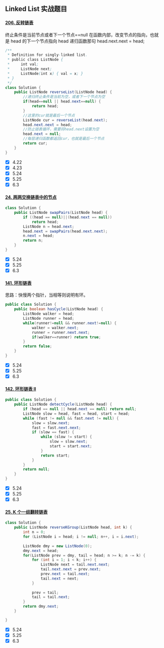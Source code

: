 ## Linked List 实战题目

#### [206. 反转链表](https://leetcode-cn.com/problems/reverse-linked-list/)

终止条件是当前节点或者下一个节点==null
在函数内部，改变节点的指向，也就是 head 的下一个节点指向 head 递归函数那句
head.next.next = head;

```java
/**
 * Definition for singly-linked list.
 * public class ListNode {
 *     int val;
 *     ListNode next;
 *     ListNode(int x) { val = x; }
 * }
 */
class Solution {
    public ListNode reverseList(ListNode head) {
        //递归终止条件是当前为空，或者下一个节点为空
		if(head==null || head.next==null) {
			return head;
		}
		//这里的cur就是最后一个节点
		ListNode cur = reverseList(head.next);
		head.next.next = head;
		//防止链表循环，需要将head.next设置为空
		head.next = null;
		//每层递归函数都返回cur，也就是最后一个节点
		return cur;
    }
}
```

- [x] 4.22
- [x] 4.23
- [x] 5.24
- [x] 5.25
- [x] 6.3

#### [24. 两两交换链表中的节点](https://leetcode-cn.com/problems/swap-nodes-in-pairs/)

```java
class Solution {
    public ListNode swapPairs(ListNode head) {
        if ((head == null)||(head.next == null))
            return head;
        ListNode n = head.next;
        head.next = swapPairs(head.next.next);
        n.next = head;
        return n;
    }
}
```

- [x] 5.24
- [x] 5.25
- [x] 6.3

#### [141. 环形链表](https://leetcode-cn.com/problems/linked-list-cycle/)

思路：快慢两个指针，当相等则说明有环。

```java
public class Solution {
    public boolean hasCycle(ListNode head) {
        ListNode walker = head;
        ListNode runner = head;
        while(runner!=null && runner.next!=null) {
            walker = walker.next;
            runner = runner.next.next;
            if(walker==runner) return true;
        }
        return false;
    }
}
```

- [x] 5.24
- [x] 5.25
- [x] 6.3

#### [142. 环形链表 II](https://leetcode-cn.com/problems/linked-list-cycle-ii/)

```java
public class Solution {
    public ListNode detectCycle(ListNode head) {
        if (head == null || head.next == null) return null;
        ListNode slow = head, fast = head, start = head;
        while (fast != null && fast.next != null) {
            slow = slow.next;
            fast = fast.next.next;
            if (slow == fast) {
                while (slow != start) {
                    slow = slow.next;
                    start = start.next;
                }
                return start;
            }
        }
        return null;
    }
}
```

- [x] 5.24
- [x] 5.25
- [x] 6.3

#### [25. K 个一组翻转链表](https://leetcode-cn.com/problems/reverse-nodes-in-k-group/)

```java
class Solution {
    public ListNode reverseKGroup(ListNode head, int k) {
        int n = 0;
        for (ListNode i = head; i != null; n++, i = i.next);
        
        ListNode dmy = new ListNode(0);
        dmy.next = head;
        for(ListNode prev = dmy, tail = head; n >= k; n -= k) {
            for (int i = 1; i < k; i++) {
                ListNode next = tail.next.next;
                tail.next.next = prev.next;
                prev.next = tail.next;
                tail.next = next;
            }
            
            prev = tail;
            tail = tail.next;
        }
        return dmy.next;
    }

}
```

- [x] 5.24
- [x] 5.25
- [x] 6.3